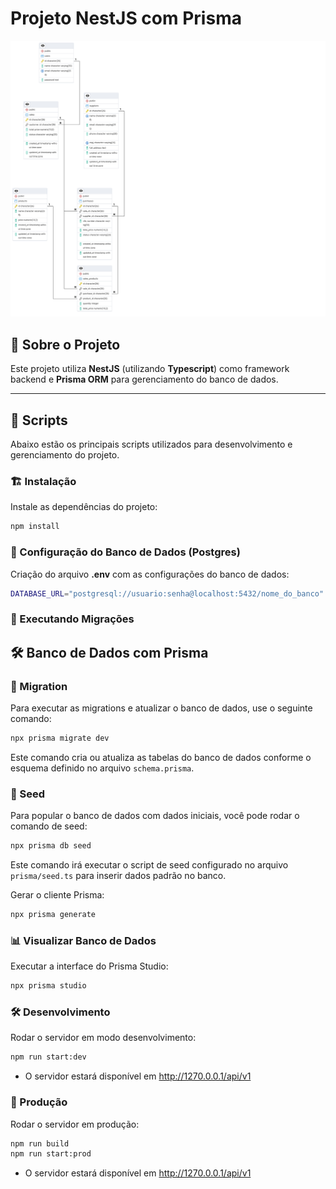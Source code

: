 # Projeto NestJS com Prisma

![Diagrama ERD](./img/ERD.png)

## 📜 Sobre o Projeto
Este projeto utiliza **NestJS** (utilizando **Typescript**) como framework backend e **Prisma ORM** para gerenciamento do banco de dados.

---

## 🚀 Scripts
Abaixo estão os principais scripts utilizados para desenvolvimento e gerenciamento do projeto.

### 🏗️ Instalação
Instale as dependências do projeto:
```sh
npm install
```

### 🌱 Configuração do Banco de Dados (Postgres)
Criação do arquivo **.env** com as configurações do banco de dados:
```sh
DATABASE_URL="postgresql://usuario:senha@localhost:5432/nome_do_banco"
```

### 🔄 Executando Migrações
## 🛠️ Banco de Dados com Prisma

### 🔄 Migration

Para executar as migrations e atualizar o banco de dados, use o seguinte comando:

```sh
npx prisma migrate dev
```

Este comando cria ou atualiza as tabelas do banco de dados conforme o esquema definido no arquivo `schema.prisma`.

### 🌱 Seed

Para popular o banco de dados com dados iniciais, você pode rodar o comando de seed:

```sh
npx prisma db seed
```

Este comando irá executar o script de seed configurado no arquivo `prisma/seed.ts` para inserir dados padrão no banco.


Gerar o cliente Prisma:
```sh
npx prisma generate
```

### 📊 Visualizar Banco de Dados
Executar a interface do Prisma Studio:
```sh
npx prisma studio
```

### 🛠️ Desenvolvimento
Rodar o servidor em modo desenvolvimento:
```sh
npm run start:dev
```

- O servidor estará disponível em http://1270.0.0.1/api/v1

### 🚀 Produção
Rodar o servidor em produção:
```sh
npm run build
npm run start:prod
```

- O servidor estará disponível em http://1270.0.0.1/api/v1